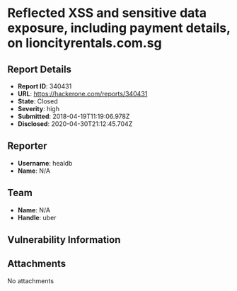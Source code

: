# Reflected XSS and sensitive data exposure, including payment details, on lioncityrentals.com.sg

## Report Details
- **Report ID**: 340431
- **URL**: https://hackerone.com/reports/340431
- **State**: Closed
- **Severity**: high
- **Submitted**: 2018-04-19T11:19:06.978Z
- **Disclosed**: 2020-04-30T21:12:45.704Z

## Reporter
- **Username**: healdb
- **Name**: N/A

## Team
- **Name**: N/A
- **Handle**: uber

## Vulnerability Information


## Attachments
No attachments
